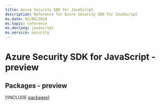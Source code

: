 ```yaml
---
title: Azure Security SDK for JavaScript
description: Reference for Azure Security SDK for JavaScript
ms.date: 02/05/2024
ms.topic: reference
ms.devlang: javascript
ms.service: security
---
```

# Azure Security SDK for JavaScript - preview
## Packages - preview
[!INCLUDE [packages](security-index.md)]